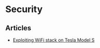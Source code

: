 # Security

## Articles

- [Exploiting WiFi stack on Tesla Model S](https://keenlab.tencent.com/en/2020/01/02/exploiting-wifi-stack-on-tesla-model-s/)
